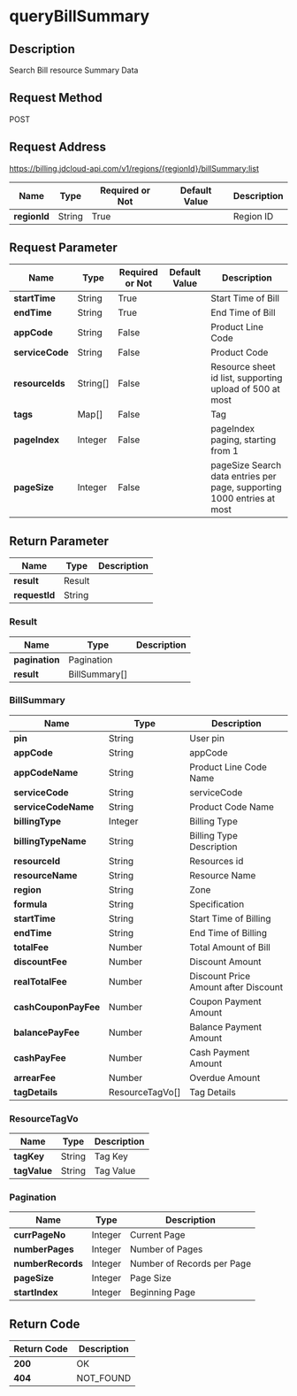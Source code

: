 # queryBillSummary


## Description
Search Bill resource Summary Data

## Request Method
POST

## Request Address
https://billing.jdcloud-api.com/v1/regions/{regionId}/billSummary:list

|Name|Type|Required or Not|Default Value|Description|
|---|---|---|---|---|
|**regionId**|String|True| |Region ID|

## Request Parameter
|Name|Type|Required or Not|Default Value|Description|
|---|---|---|---|---|
|**startTime**|String|True| |Start Time of Bill|
|**endTime**|String|True| |End Time of Bill|
|**appCode**|String|False| |Product Line Code|
|**serviceCode**|String|False| |Product Code|
|**resourceIds**|String[]|False| |Resource sheet id list, supporting upload of 500 at most|
|**tags**|Map[]|False| |Tag|
|**pageIndex**|Integer|False| |pageIndex paging, starting from 1|
|**pageSize**|Integer|False| |pageSize Search data entries per page, supporting 1000 entries at most|


## Return Parameter
|Name|Type|Description|
|---|---|---|
|**result**|Result| |
|**requestId**|String| |

### Result
|Name|Type|Description|
|---|---|---|
|**pagination**|Pagination| |
|**result**|BillSummary[]| |
### BillSummary
|Name|Type|Description|
|---|---|---|
|**pin**|String|User pin|
|**appCode**|String|appCode|
|**appCodeName**|String|Product Line Code Name|
|**serviceCode**|String|serviceCode|
|**serviceCodeName**|String|Product Code Name|
|**billingType**|Integer|Billing Type|
|**billingTypeName**|String|Billing Type Description|
|**resourceId**|String|Resources id|
|**resourceName**|String|Resource Name|
|**region**|String|Zone|
|**formula**|String|Specification|
|**startTime**|String|Start Time of Billing|
|**endTime**|String|End Time of Billing|
|**totalFee**|Number|Total Amount of Bill|
|**discountFee**|Number|Discount Amount|
|**realTotalFee**|Number|Discount Price Amount after Discount|
|**cashCouponPayFee**|Number|Coupon Payment Amount|
|**balancePayFee**|Number|Balance Payment Amount|
|**cashPayFee**|Number|Cash Payment Amount|
|**arrearFee**|Number|Overdue Amount|
|**tagDetails**|ResourceTagVo[]|Tag Details|
### ResourceTagVo
|Name|Type|Description|
|---|---|---|
|**tagKey**|String|Tag Key|
|**tagValue**|String|Tag Value|
### Pagination
|Name|Type|Description|
|---|---|---|
|**currPageNo**|Integer|Current Page|
|**numberPages**|Integer|Number of Pages|
|**numberRecords**|Integer|Number of Records per Page|
|**pageSize**|Integer|Page Size|
|**startIndex**|Integer|Beginning Page|

## Return Code
|Return Code|Description|
|---|---|
|**200**|OK|
|**404**|NOT_FOUND|
